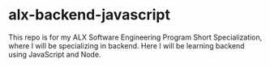 # alx-backend-javascript
This repo is for my ALX Software Engineering Program Short Specialization, where I will be specializing in backend. Here I will be learning backend using JavaScript and Node.
